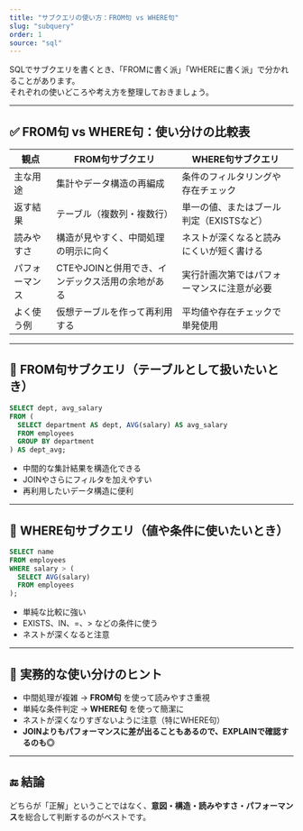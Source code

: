 ```yaml
---
title: "サブクエリの使い方：FROM句 vs WHERE句"
slug: "subquery"
order: 1
source: "sql"
---
```


SQLでサブクエリを書くとき、「FROMに書く派」「WHEREに書く派」で分かれることがあります。  
それぞれの使いどころや考え方を整理しておきましょう。

---

## ✅ FROM句 vs WHERE句：使い分けの比較表

| 観点             | FROM句サブクエリ                                       | WHERE句サブクエリ                                  |
|------------------|--------------------------------------------------------|-----------------------------------------------------|
| 主な用途         | 集計やデータ構造の再編成                                | 条件のフィルタリングや存在チェック                  |
| 返す結果         | テーブル（複数列・複数行）                              | 単一の値、またはブール判定（EXISTSなど）           |
| 読みやすさ       | 構造が見やすく、中間処理の明示に向く                     | ネストが深くなると読みにくいが短く書ける           |
| パフォーマンス   | CTEやJOINと併用でき、インデックス活用の余地がある         | 実行計画次第ではパフォーマンスに注意が必要         |
| よく使う例       | 仮想テーブルを作って再利用する                         | 平均値や存在チェックで単発使用                     |

---

## 📌 FROM句サブクエリ（テーブルとして扱いたいとき）

```sql
SELECT dept, avg_salary
FROM (
  SELECT department AS dept, AVG(salary) AS avg_salary
  FROM employees
  GROUP BY department
) AS dept_avg;
```

- 中間的な集計結果を構造化できる
- JOINやさらにフィルタを加えやすい
- 再利用したいデータ構造に便利

---

## 📌 WHERE句サブクエリ（値や条件に使いたいとき）

```sql
SELECT name
FROM employees
WHERE salary > (
  SELECT AVG(salary)
  FROM employees
);
```

- 単純な比較に強い
- EXISTS、IN、=、> などの条件に使う
- ネストが深くなると注意

---

## 📝 実務的な使い分けのヒント

- 中間処理が複雑 → **FROM句** を使って読みやすさ重視
- 単純な条件判定 → **WHERE句** を使って簡潔に
- ネストが深くなりすぎないように注意（特にWHERE句）
- **JOINよりもパフォーマンスに差が出ることもあるので、EXPLAINで確認するのも◎**

---

## 🔚 結論

どちらが「正解」ということではなく、**意図・構造・読みやすさ・パフォーマンス**を総合して判断するのがベストです。
